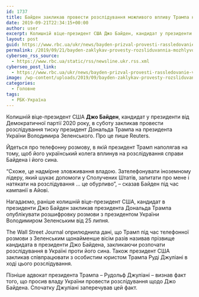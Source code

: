 ```yaml
---
id: 1737
title: Байден закликав провести розслідування можливого впливу Трампа на Зеленського
date: 2019-09-21T22:34:15+00:00
author: user
excerpt: Колишній віце-президент США Джо Байден, кандидат у президенти від Демократичної партії 2020 року, в суботу закликав провести розслідування тиску президент Дональда...
layout: post
guid: https://www.rbc.ua/ukr/news/bayden-prizval-provesti-rassledovanie-vozmozhnogo-1569103844.html
permalink: /2019/09/21/bayden-zaklykav-provesty-rozsliduvannia-mozhlyvoho-vplyvu-trampa-na-zelens-koho/
cyberseo_rss_source:
  - https://www.rbc.ua/static/rss/newsline.ukr.rss.xml
cyberseo_post_link:
  - https://www.rbc.ua/ukr/news/bayden-prizval-provesti-rassledovanie-vozmozhnogo-1569103844.html
image: /wp-content/uploads/2019/09/bayden-zaklykav-provesty-rozsliduvannia-mozhlyvoho-vplyvu-trampa-na-zelens-koho.jpg
categories:
  - Головне
tags:
  - РБК-Україна
---
```

Колишній віце-президент США **Джо Байден**, кандидат у президенти від Демократичної партії 2020 року, в суботу закликав провести розслідування тиску президент Дональда Трампа на президента України Володимира Зеленського. Про це пише Reuters.

Йдеться про телефонну розмову, в якій президент Трамп наполягав на тому, щоб його український колега вплинув на розслідування справи Байдена і його сина.

&#8220;Схоже, це надмірне зловживання владою. Зателефонувати іноземному лідеру, який шукає допомоги у Сполучених Штатів, запитати про мене і натякати на розслідування &#8230; це обурливо&#8221;, &#8211; сказав Байден під час кампанії в Айові.

Нагадаємо, раніше колишній віце-президент США, кандидат в президенти Джо Байден закликав президента Дональда Трампа опублікувати розшифровку розмови з президентом України Володимиром Зеленським від 25 липня.

The Wall Street Journal оприлюднила дані, що Трамп під час телефонної розмови з Зеленським щонайменше вісім разів називав прізвище кандидата в президенти Джо Байдена, закликаючи розпочати розслідування в Україні проти його сина. Також президент США закликав співпрацювати з особистим юристом Трампа Руді Джуліані в ході цього розслідування.

Пізніше адвокат президента Трампа &#8211; Рудольф Джуліані &#8211; визнав факт того, що просив владу України провести розслідування щодо Джо Байдена. Спочатку Джуліані заперечував цей факт.</p>